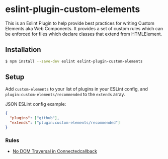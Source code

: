 # eslint-plugin-custom-elements

This is an Eslint Plugin to help provide best practices for writing Custom Elements aka Web Components. It provides a set of custom rules which can be enforced for files which declare classes that extend from HTMLElement.

## Installation

```sh
$ npm install --save-dev eslint eslint-plugin-custom-elements
```

## Setup

Add `custom-elements` to your list of plugins in your ESLint config, and `plugin:custom-elements/recommended` to the `extends` array.

JSON ESLint config example:
```json
{
  "plugins": ["github"],
  "extends": ["plugin:custom-elements/recommended"]
}
```

### Rules

 - [No DOM Traversal in Connectedcallback](./docs/rules/no-dom-traversal-in-connectedcallback.md)
